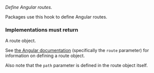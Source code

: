 *Define Angular routes.*

Packages use this hook to define Angular routes.



<h3>Implementations must return</h3>

A route object.

See
[the Angular documentation](https://docs.angularjs.org/api/ngRoute/provider/$routeProvider#when)
(specifically the `route` parameter) for information on defining a route object.

Also note that the `path` parameter is defined in the route object itself.
